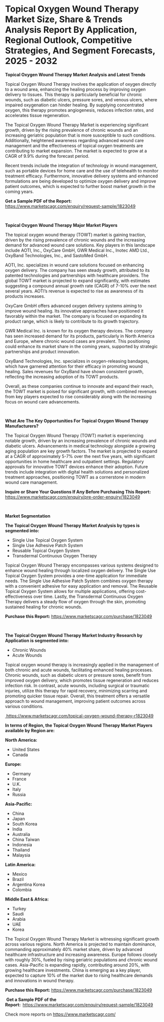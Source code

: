 <p><h1>Topical Oxygen Wound Therapy Market Size, Share & Trends Analysis Report By Application, Regional Outlook, Competitive Strategies, And Segment Forecasts, 2025 - 2032</h1></p><p><strong>Topical Oxygen Wound Therapy Market Analysis and Latest Trends</strong></p>
<p><p>Topical Oxygen Wound Therapy involves the application of oxygen directly to a wound area, enhancing the healing process by improving oxygen delivery to tissues. This therapy is particularly beneficial for chronic wounds, such as diabetic ulcers, pressure sores, and venous ulcers, where impaired oxygenation can hinder healing. By supplying concentrated oxygen, this therapy promotes angiogenesis, reduces infection rates, and accelerates tissue regeneration.</p><p>The Topical Oxygen Wound Therapy Market is experiencing significant growth, driven by the rising prevalence of chronic wounds and an increasing geriatric population that is more susceptible to such conditions. Additionally, heightened awareness regarding advanced wound care management and the effectiveness of topical oxygen treatments are contributing to market expansion. The market is expected to grow at a CAGR of 9.9% during the forecast period. </p><p>Recent trends include the integration of technology in wound management, such as portable devices for home care and the use of telehealth to monitor treatment efficacy. Furthermore, innovative delivery systems and enhanced formulations are being developed to optimize oxygen delivery and improve patient outcomes, which is expected to further boost market growth in the coming years.</p></p>
<p><strong>Get a Sample PDF of the Report:&nbsp;</strong> <a href="https://www.marketscagr.com/enquiry/request-sample/1823049?utm_campaign=2136&utm_medium=2&utm_source=Github&utm_content=ia&utm_term=03032025&utm_id=topical-oxygen-wound-therapy">https://www.marketscagr.com/enquiry/request-sample/1823049</a></p>
<p>&nbsp;</p>
<p><strong>Topical Oxygen Wound Therapy Major Market Players</strong></p>
<p><p>The topical oxygen wound therapy (TOWT) market is gaining traction, driven by the rising prevalence of chronic wounds and the increasing demand for advanced wound care solutions. Key players in this landscape include AOTI, Inc., OxyCare GmbH, GWR Medical Inc., Inotec AMD Ltd., OxyBand Technologies, Inc., and SastoMed GmbH.</p><p>AOTI, Inc. specializes in wound care solutions focused on enhancing oxygen delivery. The company has seen steady growth, attributed to its patented technologies and partnerships with healthcare providers. The global TOWT market is projected to expand significantly, with estimates suggesting a compound annual growth rate (CAGR) of 7-10% over the next several years. AOTI’s revenue is expected to rise as awareness of its products increases.</p><p>OxyCare GmbH offers advanced oxygen delivery systems aiming to improve wound healing. Its innovative approaches have positioned it favorably within the market. The company is focused on expanding its product range, which is likely to contribute to its growth trajectory.</p><p>GWR Medical Inc. is known for its oxygen therapy devices. The company has seen increased demand for its products, particularly in North America and Europe, where chronic wound cases are prevalent. This positioning could enhance its market share in the coming years, supported by strategic partnerships and product innovation.</p><p>OxyBand Technologies, Inc. specializes in oxygen-releasing bandages, which have garnered attention for their efficacy in promoting wound healing. Sales revenues for OxyBand have shown consistent growth, reflecting the increasing adoption of its TOWT products.</p><p>Overall, as these companies continue to innovate and expand their reach, the TOWT market is poised for significant growth, with combined revenues from key players expected to rise considerably along with the increasing focus on wound care advancements.</p></p>
<p>&nbsp;</p>
<p><strong>What Are The Key Opportunities For Topical Oxygen Wound Therapy Manufacturers?</strong></p>
<p><p>The Topical Oxygen Wound Therapy (TOWT) market is experiencing notable growth, driven by an increasing prevalence of chronic wounds and diabetic ulcers. Advancements in medical technology alongside a growing aging population are key growth factors. The market is projected to expand at a CAGR of approximately 5-7% over the next five years, with significant opportunities in home healthcare and outpatient settings. Regulatory approvals for innovative TOWT devices enhance their adoption. Future trends include integration with digital health solutions and personalized treatment approaches, positioning TOWT as a cornerstone in modern wound care management.</p></p>
<p><strong>Inquire or Share Your Questions If Any Before Purchasing This Report:</strong> <a href="https://www.marketscagr.com/enquiry/pre-order-enquiry/1823049?utm_campaign=2136&utm_medium=2&utm_source=Github&utm_content=ia&utm_term=03032025&utm_id=topical-oxygen-wound-therapy">https://www.marketscagr.com/enquiry/pre-order-enquiry/1823049</a></p>
<p>&nbsp;</p>
<p><strong>Market Segmentation</strong></p>
<p><strong>The Topical Oxygen Wound Therapy Market Analysis by types is segmented into:</strong></p>
<p><ul><li>Single Use Topical Oxygen System</li><li>Single Use Adhesive Patch System</li><li>Reusable Topical Oxygen System</li><li>Transdermal Continuous Oxygen Therapy</li></ul></p>
<p><p>Topical Oxygen Wound Therapy encompasses various systems designed to enhance wound healing through localized oxygen delivery. The Single Use Topical Oxygen System provides a one-time application for immediate needs. The Single Use Adhesive Patch System combines oxygen therapy with a convenient adhesive for easy application and removal. The Reusable Topical Oxygen System allows for multiple applications, offering cost-effectiveness over time. Lastly, the Transdermal Continuous Oxygen Therapy delivers a steady flow of oxygen through the skin, promoting sustained healing for chronic wounds.</p></p>
<p><strong>Purchase this Report:&nbsp;</strong><a href="https://www.marketscagr.com/purchase/1823049?utm_campaign=2136&utm_medium=2&utm_source=Github&utm_content=ia&utm_term=03032025&utm_id=topical-oxygen-wound-therapy">https://www.marketscagr.com/purchase/1823049</a></p>
<p>&nbsp;</p>
<p><strong>The Topical Oxygen Wound Therapy Market Industry Research by Application is segmented into:</strong></p>
<p><ul><li>Chronic Wounds</li><li>Acute Wounds</li></ul></p>
<p><p>Topical oxygen wound therapy is increasingly applied in the management of both chronic and acute wounds, facilitating enhanced healing processes. Chronic wounds, such as diabetic ulcers or pressure sores, benefit from improved oxygen delivery, which promotes tissue regeneration and reduces infection risk. In contrast, acute wounds, including surgical or traumatic injuries, utilize this therapy for rapid recovery, minimizing scarring and promoting quicker tissue repair. Overall, this treatment offers a versatile approach to wound management, improving patient outcomes across various conditions.</p></p>
<p><a href="https://www.marketscagr.com/topical-oxygen-wound-therapy-r1823049?utm_campaign=2136&utm_medium=2&utm_source=Github&utm_content=ia&utm_term=03032025&utm_id=topical-oxygen-wound-therapy">&nbsp;https://www.marketscagr.com/topical-oxygen-wound-therapy-r1823049</a></p>
<p><strong>In terms of Region, the Topical Oxygen Wound Therapy Market Players available by Region are:</strong></p>
<p>
    <p> <strong> North America: </strong>
        <ul>
            <li>United States</li>
            <li>Canada</li>
        </ul>
        </p> 
    <p> <strong> Europe: </strong>
        <ul>
            <li>Germany</li>
            <li>France</li>
            <li>U.K.</li>
            <li>Italy</li>
            <li>Russia</li>
        </ul>
        </p> 
    <p> <strong> Asia-Pacific: </strong>
        <ul>
            <li>China</li>
            <li>Japan</li>
            <li>South Korea</li>
            <li>India</li>
            <li>Australia</li>
            <li>China Taiwan</li>
            <li>Indonesia</li>
            <li>Thailand</li>
            <li>Malaysia</li>
        </ul>
        </p> 
    <p> <strong> Latin America: </strong>
        <ul>
            <li>Mexico</li>
            <li>Brazil</li>
            <li>Argentina Korea</li>
            <li>Colombia</li>
        </ul>
        </p> 
    <p> <strong> Middle East & Africa: </strong>
        <ul>
            <li>Turkey</li>
            <li>Saudi</li>
            <li>Arabia</li>
            <li>UAE</li>
            <li>Korea</li>
        </ul>
    </p>
    </p>
<p><p>The Topical Oxygen Wound Therapy Market is witnessing significant growth across various regions. North America is projected to maintain dominance, commanding approximately 40% market share, driven by advanced healthcare infrastructure and increasing awareness. Europe follows closely with roughly 30%, fueled by rising geriatric populations and chronic wound cases. Asia-Pacific is expanding rapidly, contributing around 20%, with growing healthcare investments. China is emerging as a key player, expected to capture 10% of the market due to rising healthcare demands and innovations in wound therapy.</p></p>
<p><strong>Purchase this Report: </strong><a href="https://www.marketscagr.com/purchase/1823049?utm_campaign=2136&utm_medium=2&utm_source=Github&utm_content=ia&utm_term=03032025&utm_id=topical-oxygen-wound-therapy">https://www.marketscagr.com/purchase/1823049</a></p>
<p>&nbsp;<strong>Get a Sample PDF of the Report:&nbsp;&nbsp;</strong><a href="https://www.marketscagr.com/enquiry/request-sample/1823049?utm_campaign=2136&utm_medium=2&utm_source=Github&utm_content=ia&utm_term=03032025&utm_id=topical-oxygen-wound-therapy">https://www.marketscagr.com/enquiry/request-sample/1823049</a></p>
<p><strong></strong></p>
<p>Check more reports on <a href="https://www.marketscagr.com/?utm_campaign=2136&utm_medium=2&utm_source=Github&utm_content=ia&utm_term=03032025&utm_id=topical-oxygen-wound-therapy">https://www.marketscagr.com/</a></p>